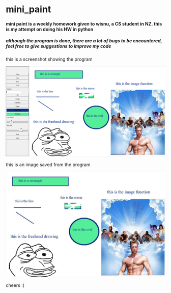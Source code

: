 # mini_paint
#### mini paint is a weekly homework given to wisnu, a CS student in NZ. this is my attempt on doing his HW in python

##### although the program is done, there are a lot of bugs to be encountered, feel free to give suggestions to improve my code

this is a screenshot showing the program

![alt text](https://github.com/chromium7/mini_paint/blob/master/image.png?raw=true)

this is an image saved from the program

![alt text](https://github.com/chromium7/mini_paint/blob/master/example.jpg?raw=true)

cheers :)
